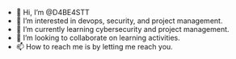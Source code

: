 - 👋 Hi, I’m @D4BE4STT
- 👀 I’m interested in devops, security, and project management.
- 🌱 I’m currently learning cybersecurity and project management.
- 💞️ I’m looking to collaborate on learning activities.
- 📫 How to reach me is by letting me reach you.

<!---
D4BE4STT/D4BE4STT is a ✨ special ✨ repository because its `README.md` (this file) appears on your GitHub profile.
You can click the Preview link to take a look at your changes.
--->
